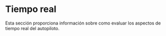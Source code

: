 # Tiempo real 

Esta sección proporciona información sobre como evaluar los aspectos de tiempo real del autopiloto.

